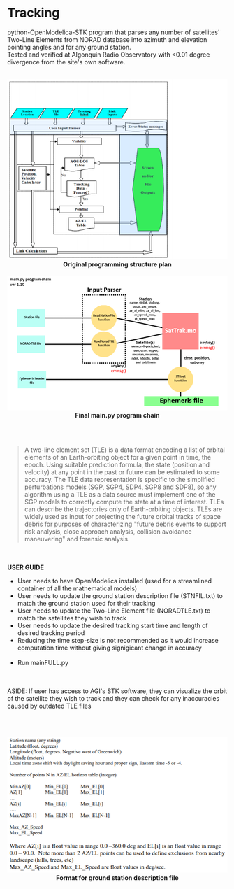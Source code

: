 # Tracking
python-OpenModelica-STK program that parses any number of satellites' Two-Line Elements from NORAD database into azimuth and elevation pointing angles and for any ground station. 
<br>
Tested and verified at Algonquin Radio Observatory with &lt;0.01 degree divergence from the site's own software.
<br><br>
<p align="center">
  <img src="https://github.com/naufalrafi/Tracking/blob/master/block%20diagram.png"><br>
  <b>Original programming structure plan</b>
  <br><br>
  <img src="https://github.com/naufalrafi/Tracking/blob/master/finalfinal.png"><br>
  <b>Final main.py program chain</b>
</p>

<br><br>
> A two-line element set (TLE) is a data format encoding a list of orbital elements of an Earth-orbiting object for a given point in time, the epoch. Using suitable prediction formula, the state (position and velocity) at any point in the past or future can be estimated to some accuracy. The TLE data representation is specific to the simplified perturbations models (SGP, SGP4, SDP4, SGP8 and SDP8), so any algorithm using a TLE as a data source must implement one of the SGP models to correctly compute the state at a time of interest. TLEs can describe the trajectories only of Earth-orbiting objects. TLEs are widely used as input for projecting the future orbital tracks of space debris for purposes of characterizing "future debris events to support risk analysis, close approach analysis, collision avoidance maneuvering" and forensic analysis.

<br><br>
**USER GUIDE**
- User needs to have OpenModelica installed (used for a streamlined container of all the mathematical models)
- User needs to update the ground station description file (STNFIL.txt) to match the ground station used for their tracking
- User needs to update the Two-Line Element file (NORADTLE.txt) to match the satellites they wish to track
- User needs to update the desired tracking start time and length of desired tracking period
- Reducing the time step-size is not recommended as it would increase computation time without giving signigicant change in accuracy
<br><br>
- Run mainFULL.py

<br><br>
ASIDE: If user has access to AGI's STK software, they can visualize the orbit of the satellite they wish to track and they can check for any inaccuracies caused by outdated TLE files 

<br><br>
<p align="center">
  <img src="https://github.com/naufalrafi/Tracking/blob/master/STNFILspec.PNG"><br>
  <b>Format for ground station description file</b>
</p>

